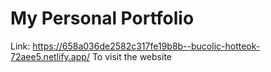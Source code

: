 # My Personal Portfolio
Link: https://658a036de2582c317fe19b8b--bucolic-hotteok-72aee5.netlify.app/
To visit the website
